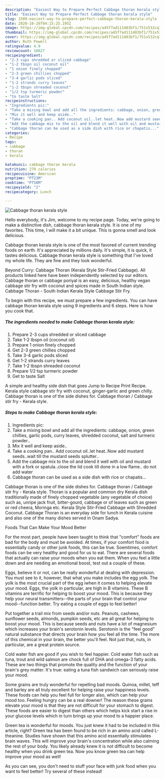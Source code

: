 ```yaml
---
description: "Easiest Way to Prepare Perfect Cabbage thoran kerala style"
title: "Easiest Way to Prepare Perfect Cabbage thoran kerala style"
slug: 1509-easiest-way-to-prepare-perfect-cabbage-thoran-kerala-style
date: 2020-10-26T04:15:25.195Z
image: https://img-global.cpcdn.com/recipes/a45f7ad111483bf1/751x532cq70/cabbage-thoran-kerala-style-recipe-main-photo.jpg
thumbnail: https://img-global.cpcdn.com/recipes/a45f7ad111483bf1/751x532cq70/cabbage-thoran-kerala-style-recipe-main-photo.jpg
cover: https://img-global.cpcdn.com/recipes/a45f7ad111483bf1/751x532cq70/cabbage-thoran-kerala-style-recipe-main-photo.jpg
author: Ruth Powell
ratingvalue: 4.9
reviewcount: 10627
recipeingredient:
- "2-3 cups shredded or sliced cabbage"
- "1-2 tbspn oil coconut oil"
- "1 onion finely chopped"
- "2-3 green chillies chopped"
- "3-4 garlic pods sliced"
- "1-2 strands curry leaves"
- "1-2 tbspn shreaded coconut"
- "1/2 tsp turmeric powder"
- "to taste Salt"
recipeinstructions:
- "Ingredients pic:"
- "Take a mixing bowl and add all the ingredients: cabbage, onion, green chillies, garlic pods, curry leaves, shredded coconut, salt and turmeric powder.."
- "Mix it well and keep aside.."
- "Take a cooking pan.. Add coconut oil..let heat..Now add mustard seeds..wait till the mustard seeds splutter.."
- "Add the cabbage mix to the oil and blend it well with oil and mustard with a fork or spatula..close the lid cook till done in a low flame.. do not add water"
- "Cabbage thoran can be used as a side dish with rice or chapatis..."
categories:
- Recipe
tags:
- cabbage
- thoran
- kerala

katakunci: cabbage thoran kerala 
nutrition: 279 calories
recipecuisine: American
preptime: "PT23M"
cooktime: "PT58M"
recipeyield: "2"
recipecategory: Lunch

---
```



![Cabbage thoran kerala style](https://img-global.cpcdn.com/recipes/a45f7ad111483bf1/751x532cq70/cabbage-thoran-kerala-style-recipe-main-photo.jpg)

Hello everybody, it's Jim, welcome to my recipe page. Today, we're going to make a distinctive dish, cabbage thoran kerala style. It is one of my favorites. This time, I will make it a bit unique. This is gonna smell and look delicious.

Cabbage thoran kerala style is one of the most favored of current trending foods on earth. It's appreciated by millions daily. It's simple, it is quick, it tastes delicious. Cabbage thoran kerala style is something that I've loved my whole life. They are fine and they look wonderful.

Beyond Curry: Cabbage Thoran (Kerala Style Stir-Fried Cabbage). All products linked here have been independently selected by our editors. Cabbage thoran or cabbage poriyal is an easy, delicious, healthy vegan cabbage stir fry with coconut and spices made in South Indian style. Cabbage Thoran - South Indian Kerala Style Cabbage Stir Fry.


To begin with this recipe, we must prepare a few ingredients. You can have cabbage thoran kerala style using 9 ingredients and 6 steps. Here is how you cook that.

<!--inarticleads1-->

##### The ingredients needed to make Cabbage thoran kerala style:

1. Prepare 2-3 cups shredded or sliced cabbage
1. Take 1-2 tbspn oil (coconut oil)
1. Prepare 1 onion finely chopped
1. Get 2-3 green chillies chopped
1. Take 3-4 garlic pods sliced
1. Get 1-2 strands curry leaves
1. Take 1-2 tbspn shreaded coconut
1. Prepare 1/2 tsp turmeric powder
1. Get to taste Salt


A simple and healthy side dish that goes Jump to Recipe Print Recipe. Kerala style cabbage stir fry with coconut, ginger-garlic and green chilly. Cabbage thoran is one of the side dishes for. Cabbage thoran / Cabbage stir fry - Kerala style. 

<!--inarticleads2-->

##### Steps to make Cabbage thoran kerala style:

1. Ingredients pic:
1. Take a mixing bowl and add all the ingredients: cabbage, onion, green chillies, garlic pods, curry leaves, shredded coconut, salt and turmeric powder..
1. Mix it well and keep aside..
1. Take a cooking pan.. Add coconut oil..let heat..Now add mustard seeds..wait till the mustard seeds splutter..
1. Add the cabbage mix to the oil and blend it well with oil and mustard with a fork or spatula..close the lid cook till done in a low flame.. do not add water
1. Cabbage thoran can be used as a side dish with rice or chapatis...


Cabbage thoran is one of the side dishes for. Cabbage thoran / Cabbage stir fry - Kerala style. Thoran is a popular and common dry Kerala dish traditionally made of finely chopped vegetable (any vegetable of choice) such as, unripe jack fruit, bitter-gourd, cabbage or of leaves such as green or red cheera, Moringa etc. Kerala Style Stir-Fried Cabbage with Shredded Coconut. Cabbage Thoran is an everyday side for lunch in Kerala cuisine and also one of the many dishes served in Onam Sadya. 

Foods That Can Make Your Mood Better


For the most part, people have been taught to think that "comfort" foods are bad for the body and must be avoided. At times, if your comfort food is essentially candy or other junk foods, this can be true. Soemtimes, comfort foods can be very healthy and good for us to eat. There are several foods that actually can raise your moods when you eat them. When you feel a little down and are needing an emotional boost, test out a couple of these.

Eggs, believe it or not, can be really wonderful at dealing with depression. You must see to it, however, that what you make includes the egg yolk. The yolk is the most crucial part of the egg iwhen it comes to helping elevate your mood. Eggs, the yolk in particular, are high in B vitamins. These B vitamins are terrific for helping to boost your mood. This is because they help your neural transmitters--the parts of your brain that control your mood--function better. Try eating a couple of eggs to feel better!

Put together a trail mix from seeds and/or nuts. Peanuts, cashews, sunflower seeds, almonds, pumpkin seeds, etc are all great for helping to boost your mood. This is because seeds and nuts have a lot of magnesium which increases your brain's serotonin levels. Serotonin is the "feel good" natural substance that directs your brain how you feel all the time. The more of this chemical in your brain, the better you'll feel. Not just that, nuts, in particular, are a great protein source.

Cold water fish are good if you wish to feel happier. Cold water fish such as tuna, trout and wild salmon are chock full of DHA and omega-3 fatty acids. These are two things that promote the quality and the function of your brain's grey matter. It's true: eating a tuna fish sandwich can seriously raise your mood. 

Some grains are truly wonderful for repelling bad moods. Quinoa, millet, teff and barley are all truly excellent for helping raise your happiness levels. These foods can help you feel full for longer also, which can help your mood too. Feeling hungry can be a real downer! The reason these grains elevate your mood is that they are not difficult for your stomach to digest. These foods are easier to digest than others which helps kick start a rise in your glucose levels which in turn brings up your mood to a happier place.

Green tea is wonderful for moods. You just knew it had to be included in this article, right? Green tea has been found to be rich in an amino acid called L-theanine. Studies have shown that this amino acid essentially stimulates brain waves. This will improve your brain's concentration while also calming the rest of your body. You likely already knew it is not difficult to become healthy when you drink green tea. Now you know green tea can help improve your mood as well!

As you can see, you don't need to stuff your face with junk food when you want to feel better! Try several of these instead!

